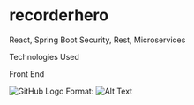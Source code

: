 # recorderhero
React, Spring Boot Security, Rest, Microservices

Technologies Used

Front End

![GitHub Logo](/images/logo.png)
Format: ![Alt Text](url)
